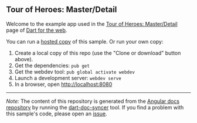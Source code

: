 ## Tour of Heroes: Master/Detail

Welcome to the example app used in the
[Tour of Heroes: Master/Detail](https://webdev.dartlang.org/angular/tutorial/toh-pt2) page
of [Dart for the web](https://webdev.dartlang.org).

You can run a [hosted copy](https://webdev.dartlang.org/examples/toh-2) of this
sample. Or run your own copy:

1. Create a local copy of this repo (use the "Clone or download" button above).
2. Get the dependencies: `pub get`
3. Get the webdev tool: `pub global activate webdev`
4. Launch a development server: `webdev serve`
5. In a browser, open [http://localhost:8080](http://localhost:8080)

---

*Note:* The content of this repository is generated from the
[Angular docs repository][docs repo] by running the
[dart-doc-syncer](//github.com/dart-lang/dart-doc-syncer) tool.
If you find a problem with this sample's code, please open an [issue][].

[docs repo]: //github.com/dart-lang/site-webdev/tree/master/examples/ng/doc/toh-2
[issue]: //github.com/dart-lang/site-webdev/issues/new?title=[master]%20examples/ng/doc/toh-2
